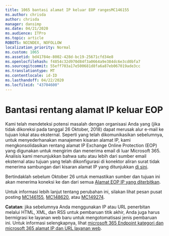 ```yaml
---
title: 1065 bantasi alamat IP keluar EOP rangesMC146155
ms.author: chrisda
author: chrisda
manager: dansimp
ms.date: 04/21/2020
ms.audience: ITPro
ms.topic: article
ROBOTS: NOINDEX, NOFOLLOW
localization_priority: Normal
ms.custom: 1065
ms.assetid: bd41784e-8002-428d-bc19-25671cfd34e8
ms.openlocfilehash: f4854c32d970d84f3a0664a9e384dc6e3cd0bfa7
ms.sourcegitcommit: 55eff703a17e500681d8fa6a87eb067019ade3cc
ms.translationtype: MT
ms.contentlocale: id-ID
ms.lasthandoff: 04/22/2020
ms.locfileid: "43704600"
---
```

# <a name="deprecation-of-eop-outbound-ip-address-ranges"></a>Bantasi rentang alamat IP keluar EOP

Kami telah mendeteksi potensi masalah dengan organisasi Anda yang (jika tidak dikoreksi pada tanggal 26 Oktober, 2018) dapat merusak alur e-mail ke tujuan lokal atau eksternal. Seperti yang telah dikomunikasikan sebelumnya, untuk menyederhanakan manajemen kisaran alamat IP, kami mengkonsolidasikan rentang alamat IP Exchange Online Protection (EOP) yang digunakan untuk mengirim dan menerima email di luar Microsoft 365. Analisis kami menunjukkan bahwa satu atau lebih dari sumber email eksternal atau tujuan yang telah dikonfigurasi di konektor aliran surat tidak menerima sambungan dari kisaran alamat IP yang ditunjukkan [di sini](https://docs.microsoft.com/office365/SecurityCompliance/eop/exchange-online-protection-ip-addresses).

Bertindaklah sebelum Oktober 26 untuk memastikan sumber dan tujuan ini akan menerima koneksi ke dan dari semua [Alamat EOP IP yang diterbitkan](https://docs.microsoft.com/office365/SecurityCompliance/eop/exchange-online-protection-ip-addresses).

Untuk informasi lebih lanjut tentang perubahan ini, silakan lihat pesan pusat posting [MC146155](https://portal.office.com/AdminPortal/home?switchtomodern=true#/MessageCenter?id=MC146155), [MC148620](https://portal.office.com/AdminPortal/home?switchtomodern=true#/MessageCenter?id=MC148620), atau [MC149274](https://portal.office.com/AdminPortal/home?switchtomodern=true#/MessageCenter?id=MC149274).

**Catatan**: jika sebelumnya Anda menggunakan IP atau URL penerbitan melalui HTML, XML, dan RSS untuk pembaruan titik akhir, Anda juga harus bermigrasi ke layanan web baru untuk mengotomatisasi jenis pembaruan ini. Untuk informasi selengkapnya, lihat [microsoft 365 Endpoint kategori dan microsoft 365 alamat IP dan URL layanan web](https://techcommunity.microsoft.com/t5/Office-365-Blog/Announcing-Office-365-endpoint-categories-and-Office-365-IP/ba-p/177638).
